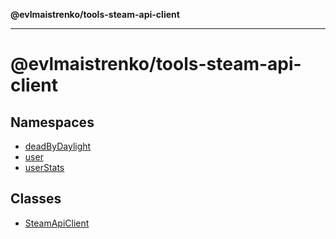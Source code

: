 **@evlmaistrenko/tools-steam-api-client**

---

# @evlmaistrenko/tools-steam-api-client

## Namespaces

- [deadByDaylight](namespaces/deadByDaylight/README.md)
- [user](namespaces/user/README.md)
- [userStats](namespaces/userStats/README.md)

## Classes

- [SteamApiClient](classes/SteamApiClient.md)
